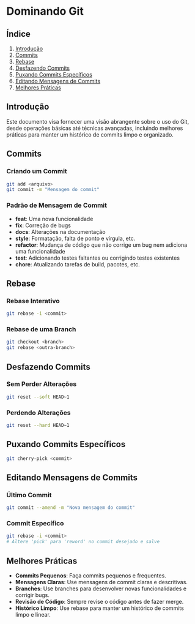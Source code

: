 # Dominando Git

## Índice
1. [Introdução](#introdução)
2. [Commits](#commits)
3. [Rebase](#rebase)
4. [Desfazendo Commits](#desfazendo-commits)
5. [Puxando Commits Específicos](#puxando-commits-específicos)
6. [Editando Mensagens de Commits](#editando-mensagens-de-commits)
7. [Melhores Práticas](#melhores-práticas)

## Introdução
Este documento visa fornecer uma visão abrangente sobre o uso do Git, desde operações básicas até técnicas avançadas, incluindo melhores práticas para manter um histórico de commits limpo e organizado.

## Commits
### Criando um Commit
```bash
git add <arquivo>
git commit -m "Mensagem do commit"
```

### Padrão de Mensagem de Commit
- **feat**: Uma nova funcionalidade
- **fix**: Correção de bugs
- **docs**: Alterações na documentação
- **style**: Formatação, falta de ponto e vírgula, etc.
- **refactor**: Mudança de código que não corrige um bug nem adiciona uma funcionalidade
- **test**: Adicionando testes faltantes ou corrigindo testes existentes
- **chore**: Atualizando tarefas de build, pacotes, etc.

## Rebase
### Rebase Interativo
```bash
git rebase -i <commit>
```

### Rebase de uma Branch
```bash
git checkout <branch>
git rebase <outra-branch>
```

## Desfazendo Commits
### Sem Perder Alterações
```bash
git reset --soft HEAD~1
```

### Perdendo Alterações
```bash
git reset --hard HEAD~1
```

## Puxando Commits Específicos
```bash
git cherry-pick <commit>
```

## Editando Mensagens de Commits
### Último Commit
```bash
git commit --amend -m "Nova mensagem do commit"
```

### Commit Específico
```bash
git rebase -i <commit>
# Altere 'pick' para 'reword' no commit desejado e salve
```

## Melhores Práticas
- **Commits Pequenos**: Faça commits pequenos e frequentes.
- **Mensagens Claras**: Use mensagens de commit claras e descritivas.
- **Branches**: Use branches para desenvolver novas funcionalidades e corrigir bugs.
- **Revisão de Código**: Sempre revise o código antes de fazer merge.
- **Histórico Limpo**: Use rebase para manter um histórico de commits limpo e linear.
